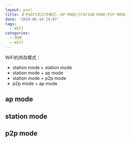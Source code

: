 ```yaml
---
layout: post
title: 关于WIFI的工作模式--AP MODE/STATION MODE/P2P MODE
date: '2019-06-14 14:07'
tags:
  - WIFI
categories:
  - 网络
  - WIFI
---
```


WiFi的共存模式：
- station mode + station mode
- station mode + ap mode
- station mode + p2p mode
- p2p mode + ap mode


<!--more-->


## ap mode

## station mode

## p2p mode
